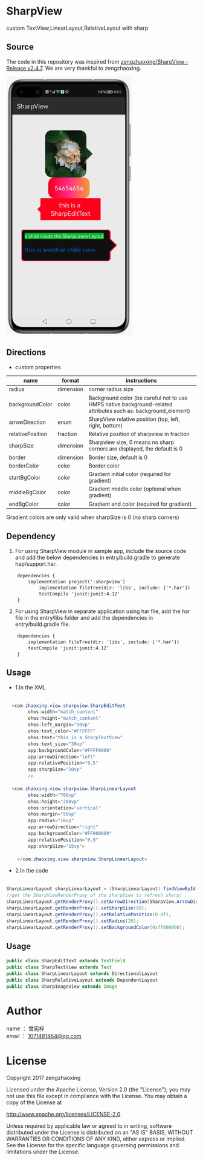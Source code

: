 # SharpView

custom TextView,LinearLayout,RelativeLayout with sharp

## Source
The code in this repository was inspired from [zengzhaoxing/SharpView - Release v2.4.7](https://github.com/zengzhaoxing/SharpView). 
We are very thankful to zengzhaoxing. 

![Screenshot](./images/Screenshot.png)



## Directions

* custom properties

name | format | instructions
-----|------|------
radius    | dimension | corner radius size
backgroundColor   | color | Background color (be careful not to use HMPS native background-related attributes such as: background_element)
arrowDirection    | enum | SharpView relative position (top, left, right, bottom)
relativePosition   | fraction | Relative position of sharpview in fraction
sharpSize    | dimension | Sharpview size, 0 means no sharp corners are displayed, the default is 0
border    | dimension | Border size, default is 0
borderColor    | color | Border color
startBgColor    | color | Gradient initial color (required for gradient)
middleBgColor    | color | Gradient middle color (optional when gradient)
endBgColor    | color | Gradient end color (required for gradient)
    
Gradient colors are only valid when sharpSize is 0 (no sharp corners)

## Dependency
1. For using SharpView module in sample app, include the source code and add the below dependencies in entry/build.gradle to generate hap/support.har.
```
	dependencies {
		implementation project(':sharpview')
        	implementation fileTree(dir: 'libs', include: ['*.har'])
        	testCompile 'junit:junit:4.12'
	}
```
2. For using SharpView in separate application using har file, add the har file in the entry/libs folder and add the dependencies in entry/build.gradle file.
```
	dependencies {
		implementation fileTree(dir: 'libs', include: ['*.har'])
		testCompile 'junit:junit:4.12'
	}

```

## Usage

* 1.In the XML
```java

  <com.zhaoxing.view.sharpview.SharpEditText
        ohos:width="match_content"
        ohos:height="match_content"
        ohos:left_margin="50vp"
        ohos:text_color="#FFFFFF"
        ohos:text="this is a SharpTextView"
        ohos:text_size="30vp"
        app:backgroundColor="#FFFF0000"
        app:arrowDirection="left"
        app:relativePosition="0.5"
        app:sharpSize="10vp"
        />
   
  <com.zhaoxing.view.sharpview.SharpLinearLayout
        ohos:width="700vp"
        ohos:height="200vp"
        ohos:orientation="vertical"
        ohos:margin="50vp"
        app:radius="10vp"
        app:arrowDirection="right"
        app:backgroundColor="#FF000000"
        app:relativePosition="0.9"
        app:sharpSize="15vp">

    </com.zhaoxing.view.sharpview.SharpLinearLayout>


```

* 2.In the code
```java

SharpLinearLayout sharpLinearLayout = (SharpLinearLayout) findViewById(ResourceTable.Id_sharp_ll);
//get the SharpViewRenderProxy of the sharpView to refresh sharp）
sharpLinearLayout.getRenderProxy().setArrowDirection(SharpView.ArrowDirection.BOTTOM);
sharpLinearLayout.getRenderProxy().setSharpSize(50);
sharpLinearLayout.getRenderProxy().setRelativePosition(0.8f);
sharpLinearLayout.getRenderProxy().setRadius(20);
sharpLinearLayout.getRenderProxy().setBackgroundColor(0xff000000);

```


## Usage

```java
public class SharpEditText extends TextField
public class SharpTextView extends Text 
public class SharpLinearLayout extends DirectionalLayout
public class SharpRelativeLayout extends DependentLayout 
public class SharpImageView extends Image 
```

# Author 
name ： 曾宪梓<br/>
email ： 1071481464@qq.com

# License

Copyright 2017 zengzhaoxing


Licensed under the Apache License, Version 2.0 (the "License");
you may not use this file except in compliance with the License.
You may obtain a copy of the License at

   http://www.apache.org/licenses/LICENSE-2.0

Unless required by applicable law or agreed to in writing, software
distributed under the License is distributed on an "AS IS" BASIS,
WITHOUT WARRANTIES OR CONDITIONS OF ANY KIND, either express or implied.
See the License for the specific language governing permissions and
limitations under the License.
